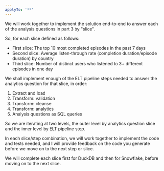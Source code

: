 ```yaml
---
applyTo: '**'
---
```


We will work together to implement the solution end-to-end to answer each of the analysis questions in part 3 by "slice".

So, for each slice defined as follows:

- First slice: The top 10 most completed episodes in the past 7 days
- Second slice: Average listen-through rate (completion duration/episode duration) by country
- Third slice: Number of distinct users who listened to 3+ different episodes in one day

We shall implement enough of the ELT pipeline steps needed to answer the analytics question for that slice, in order:
1. Extract and load
2. Transform: validation
3. Transform: cleanse
4. Transform: analytics
5. Analysis questions as SQL queries

So we are iterating at two levels, the outer level by analytics question slice and the inner level by ELT pipeline step.

In each slice/step combination, we will work together to implement the code and tests needed, and I will provide feedback on the code you generate before we move on to the next step or slice.

We will complete each slice first for DuckDB and then for Snowflake, before moving on to the next slice.